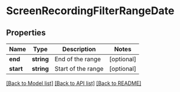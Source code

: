 # ScreenRecordingFilterRangeDate

## Properties
Name | Type | Description | Notes
------------ | ------------- | ------------- | -------------
**end** | **string** | End of the range | [optional] 
**start** | **string** | Start of the range | [optional] 

[[Back to Model list]](../README.md#documentation-for-models) [[Back to API list]](../README.md#documentation-for-api-endpoints) [[Back to README]](../README.md)


